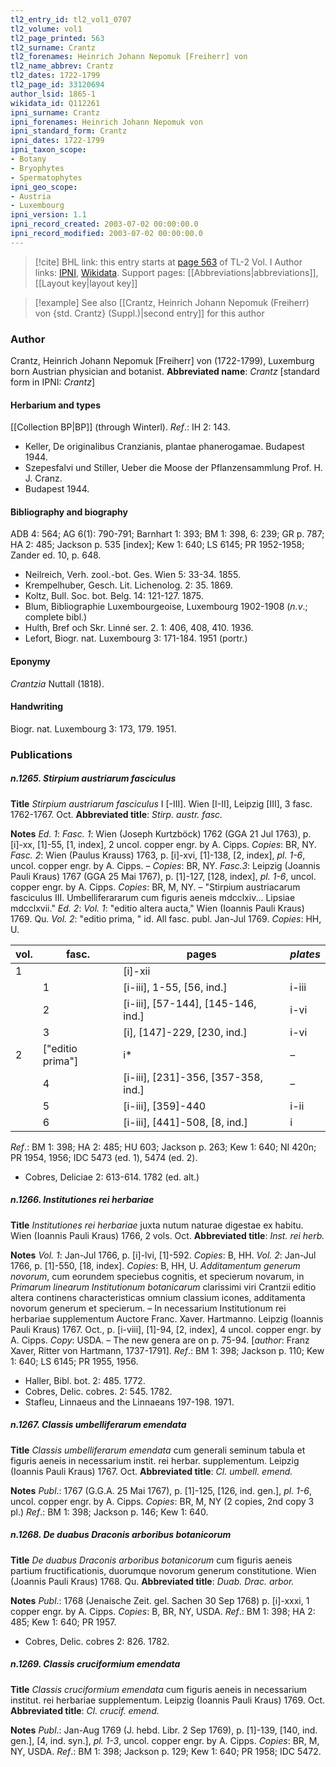 ```yaml
---
tl2_entry_id: tl2_vol1_0707
tl2_volume: vol1
tl2_page_printed: 563
tl2_surname: Crantz
tl2_forenames: Heinrich Johann Nepomuk [Freiherr] von
tl2_name_abbrev: Crantz
tl2_dates: 1722-1799
tl2_page_id: 33120694
author_lsid: 1865-1
wikidata_id: Q112261
ipni_surname: Crantz
ipni_forenames: Heinrich Johann Nepomuk von
ipni_standard_form: Crantz
ipni_dates: 1722-1799
ipni_taxon_scope: 
- Botany
- Bryophytes
- Spermatophytes
ipni_geo_scope: 
- Austria
- Luxembourg
ipni_version: 1.1
ipni_record_created: 2003-07-02 00:00:00.0
ipni_record_modified: 2003-07-02 00:00:00.0
---
```


> [!cite] BHL link: this entry starts at [page 563](https://www.biodiversitylibrary.org/page/33120694) of TL-2 Vol. I
> Author links: [IPNI](https://www.ipni.org/a/1865-1), [Wikidata](https://www.wikidata.org/wiki/Q112261). Support pages: [[Abbreviations|abbreviations]], [[Layout key|layout key]]

> [!example] See also [[Crantz, Heinrich Johann Nepomuk (Freiherr) von {std. Crantz} (Suppl.)|second entry]] for this author

### Author

Crantz, Heinrich Johann Nepomuk \[Freiherr\] von (1722-1799), Luxemburg born Austrian physician and botanist. 
**Abbreviated name**: *Crantz* \[standard form in IPNI: *Crantz*\]

#### Herbarium and types

[[Collection BP|BP]] (through Winterl).
*Ref*.: IH 2: 143.
- Keller, De originalibus Cranzianis, plantae phanerogamae. Budapest 1944.
- Szepesfalvi und Stiller, Ueber die Moose der Pflanzensammlung Prof. H. J. Cranz.
- Budapest 1944.

#### Bibliography and biography

ADB 4: 564; AG 6(1): 790-791; Barnhart 1: 393; BM 1: 398, 6: 239; GR p. 787; HA 2: 485; Jackson p. 535 \[index\]; Kew 1: 640; LS 6145; PR 1952-1958; Zander ed. 10, p. 648.
- Neilreich, Verh. zool.-bot. Ges. Wien 5: 33-34. 1855.
- Krempelhuber, Gesch. Lit. Lichenolog. 2: 35. 1869.
- Koltz, Bull. Soc. bot. Belg. 14: 121-127. 1875.
- Blum, Bibliographie Luxembourgeoise, Luxembourg 1902-1908 (*n.v*.; complete bibl.)
- Hulth, Bref och Skr. Linné ser. 2. 1: 406, 408, 410. 1936.
- Lefort, Biogr. nat. Luxembourg 3: 171-184. 1951 (portr.)

#### Eponymy

*Crantzia* Nuttall (1818).

#### Handwriting

Biogr. nat. Luxembourg 3: 173, 179. 1951.

### Publications

##### n.1265. Stirpium austriarum fasciculus

**Title**
*Stirpium austriarum fasciculus* I \[-III\]. Wien \[I-II\], Leipzig \[III\], 3 fasc. 1762-1767. Oct.
**Abbreviated title**: *Stirp. austr. fasc.*

**Notes**
*Ed. 1*: *Fasc. 1*: Wien (Joseph Kurtzböck) 1762 (GGA 21 Jul 1763), p. \[i\]-xx, \[1\]-55, \[1, index\], 2 uncol. copper engr. by A. Cipps. *Copies*: BR, NY.
*Fasc. 2*: Wien (Paulus Krauss) 1763, p. \[i\]-xvi, \[1\]-138, \[2, index\], *pl. 1-6*, uncol. copper engr. by A. Cipps. – *Copies*: BR, NY.
*Fasc.3*: Leipzig (Joannis Pauli Kraus) 1767 (GGA 25 Mai 1767), p. \[1\]-127, \[128, index\], *pl. 1-6*, uncol. copper engr. by A. Cipps. *Copies*: BR, M, NY. – "Stirpium austriacarum fasciculus III. Umbelliferararum cum figuris aeneis mdcclxiv... Lipsiae mdcclxvii."
*Ed. 2*: *Vol. 1*: "editio altera aucta," Wien (Ioannis Pauli Kraus) 1769. Qu. *Vol. 2*: "editio prima, " id. All fasc. publ. Jan-Jul 1769. *Copies*: HH, U.

|vol.	|fasc.	|pages	|*plates*	|
|---	|---	|---	|---	|
|1	|	|\[i\]-xii|
|	|1	|\[i-iii\], 1-55, \[56, ind.\]	|i-iii|
|	|2	|\[i-iii\], \[57-144\], \[145-146, ind.\]	|i-vi|
|	|3	|\[i\], \[147\]-229, \[230, ind.\]	|i-vi|
|2	|\["editio prima"\]	|i\*	|–|
|	|4	|\[i-iii\], \[231\]-356, \[357-358, ind.\]	|–|
|	|5	|\[i-iii\], \[359\]-440	|i-ii|
|	|6	|\[i-iii\], \[441\]-508, \[8, ind.\]	|i|

*Ref*.: BM 1: 398; HA 2: 485; HU 603; Jackson p. 263; Kew 1: 640; NI 420n; PR 1954, 1956; IDC 5473 (ed. 1), 5474 (ed. 2).
- Cobres, Deliciae 2: 613-614. 1782 (ed. alt.)

##### n.1266. Institutiones rei herbariae

**Title**
*Institutiones rei herbariae* juxta nutum naturae digestae ex habitu. Wien (Ioannis Pauli Kraus) 1766, 2 vols. Oct.
**Abbreviated title**: *Inst. rei herb.*

**Notes**
*Vol. 1*: Jan-Jul 1766, p. \[i\]-lvi, \[1\]-592. *Copies*: B, HH.
*Vol. 2*: Jan-Jul 1766, p. \[1\]-550, \[18, index\]. *Copies*: B, HH, U.
*Additamentum generum novorum*, cum eorundem speciebus cognitis, et specierum novarum, in *Primarum linearum Institutionum botanicarum* clarissimi viri Crantzii editio altera continens characteristicas omnium classium icones, additamenta novorum generum et specierum. – In necessarium Institutionum rei herbariae supplementum Auctore Franc. Xaver. Hartmanno. Leipzig (Ioannis Pauli Kraus) 1767. Oct., p. \[i-viii\], \[1\]-94, \[2, index\], 4 uncol. copper engr. by A. Cipps. *Copy*: USDA. – The new genera are on p. 75-94. \[*author*: Franz Xaver, Ritter von Hartmann, 1737-1791\].
*Ref*.: BM 1: 398; Jackson p. 110; Kew 1: 640; LS 6145; PR 1955, 1956.
- Haller, Bibl. bot. 2: 485. 1772.
- Cobres, Delic. cobres. 2: 545. 1782.
- Stafleu, Linnaeus and the Linnaeans 197-198. 1971.

##### n.1267. Classis umbelliferarum emendata

**Title**
*Classis umbelliferarum emendata* cum generali seminum tabula et figuris aeneis in necessarium instit. rei herbar. supplementum. Leipzig (Ioannis Pauli Kraus) 1767. Oct.
**Abbreviated title**: *Cl. umbell. emend.*

**Notes**
*Publ*.: 1767 (G.G.A. 25 Mai 1767), p. \[1\]-125, \[126, ind. gen.\], *pl. 1-6*, uncol. copper engr. by A. Cipps. *Copies*: BR, M, NY (2 copies, 2nd copy 3 pl.)
*Ref*.: BM 1: 398; Jackson p. 146; Kew 1: 640.

##### n.1268. De duabus Draconis arboribus botanicorum

**Title**
*De duabus Draconis arboribus botanicorum* cum figuris aeneis partium fructificationis, duorumque novorum generum constitutione. Wien (Joannis Pauli Kraus) 1768. Qu.
**Abbreviated title**: *Duab. Drac. arbor.*

**Notes**
*Publ*.: 1768 (Jenaische Zeit. gel. Sachen 30 Sep 1768) p. \[i\]-xxxi, 1 copper engr. by A. Cipps. *Copies*: B, BR, NY, USDA.
*Ref*.: BM 1: 398; HA 2: 485; Kew 1: 640; PR 1957.
- Cobres, Delic. cobres 2: 826. 1782.

##### n.1269. Classis cruciformium emendata

**Title**
*Classis cruciformium emendata* cum figuris aeneis in necessarium institut. rei herbariae supplementum. Leipzig (Ioannis Pauli Kraus) 1769. Oct.
**Abbreviated title**: *Cl. crucif. emend.*

**Notes**
*Publ*.: Jan-Aug 1769 (J. hebd. Libr. 2 Sep 1769), p. \[1\]-139, \[140, ind. gen.\], \[4, ind. syn.\], *pl. 1-3*, uncol. copper engr. by A. Cipps. *Copies*: BR, M, NY, USDA.
*Ref*.: BM 1: 398; Jackson p. 129; Kew 1: 640; PR 1958; IDC 5472.

